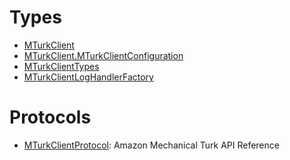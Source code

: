# Types

  - [MTurkClient](/aws-sdk-swift/reference/0.x/AWSMTurk/MTurkClient)
  - [MTurkClient.MTurkClientConfiguration](/aws-sdk-swift/reference/0.x/AWSMTurk/MTurkClient_MTurkClientConfiguration)
  - [MTurkClientTypes](/aws-sdk-swift/reference/0.x/AWSMTurk/MTurkClientTypes)
  - [MTurkClientLogHandlerFactory](/aws-sdk-swift/reference/0.x/AWSMTurk/MTurkClientLogHandlerFactory)

# Protocols

  - [MTurkClientProtocol](/aws-sdk-swift/reference/0.x/AWSMTurk/MTurkClientProtocol):
    Amazon Mechanical Turk API Reference
